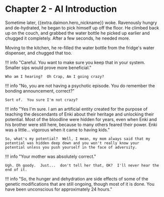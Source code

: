 # Chapter 2 - AI Introduction

Sometime later, {{extra.daimon.hero_nickname}} woke.   Ravenously hungry and de-hydrated, he began to pick himself up off the floor.  He climbed back up on the couch, and grabbed the water bottle he picked up earlier and chugged it completely.   After a few seconds, he needed more.

Moving to the kitchen, he re-filled the water bottle from the fridge's water dispenser, and chugged that too.   

!!! info "Careful.  You want to make sure you keep that in your system. Smaller sips would prove more beneficial."

`Who am I hearing?  Oh Crap, Am I going crazy?`

!!! info "No, you are not having a psychotic episode.  You do remember the bonding announcement, correct?"

`Sort of.  You sure I'm not crazy?`

!!! info "Yes I'm sure.  I am an artificial entity created for the purpose of teaching the descendants of Enki about their heritage and unlocking their potential.  Most of the bloodline were hidden for years, even when Enki and his brother were still here, because to many others feared their power.  Enki was a little... vigorous when it came to having kids."

`So, what's my potential?  Well, I mean, my mom always said that my potential was hidden deep down and you won't really know your potential unless you push yourself in the face of adversity.`

!!! info "Your mother was absolutely correct."

`Ugh. Oh goody.  Just...  don't tell her that, OK?  I'll never hear the end of it.`

!!! info "So, the hunger and dehydration are side effects of some of the genetic modifications that are still ongoing, though most of it is done.  You have been unconscious for approximately 24 hours."
